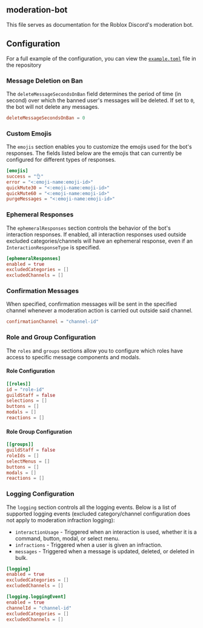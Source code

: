 ## moderation-bot

This file serves as documentation for the Roblox Discord's moderation bot.

## Configuration

For a full example of the configuration, you can view the [`example.toml`](config/guilds/example.toml) file in the
repository

### Message Deletion on Ban

The `deleteMessageSecondsOnBan` field determines the period of time (in second) over which the banned user's messages
will be deleted. If set to `0`, the bot will not delete any messages.

```toml
deleteMessageSecondsOnBan = 0
```

### Custom Emojis

The `emojis` section enables you to customize the emojis used for the bot's responses. The fields listed below are the
emojis that can currently be configured for different types of responses.

```toml
[emojis]
success = "👌"
error = "<:emoji-name:emoji-id>"
quickMute30 = "<:emoji-name:emoji-id>"
quickMute60 = "<:emoji-name:emoji-id>"
purgeMessages = "<:emoji-name:emoji-id>"
```

### Ephemeral Responses

The `ephemeralResponses` section controls the behavior of the bot's interaction responses. If enabled, all interaction
responses used outside excluded categories/channels will have an ephemeral response, even if
an `InteractionResponseType` is specified.

```toml
[ephemeralResponses]
enabled = true
excludedCategories = []
excludedChannels = []
```

### Confirmation Messages

When specified, confirmation messages will be sent in the specified channel whenever a moderation action is carried out
outside said channel.

```toml
confirmationChannel = "channel-id"
```

### Role and Group Configuration

The `roles` and `groups` sections allow you to configure which roles have access to specific message components and
modals.

#### Role Configuration

```toml
[[roles]]
id = "role-id"
guildStaff = false
selections = []
buttons = []
modals = []
reactions = []
```

#### Role Group Configuration

```toml
[[groups]]
guildStaff = false
roleIds = []
selectMenus = []
buttons = []
modals = []
reactions = []
```

### Logging Configuration

The `logging` section controls all the logging events. Below is a list of supported logging events (excluded
category/channel configuration does not apply to moderation infraction logging):

* `interactionUsage` - Triggered when an interaction is used, whether it is a command, button, modal, or select menu.
* `infractions` - Triggered when a user is given an infraction.
* `messages` - Triggered when a message is updated, deleted, or deleted in bulk.

```toml
[logging]
enabled = true
excludedCategories = []
excludedChannels = []

[logging.loggingEvent]
enabled = true
channelId = "channel-id"
excludedCategories = []
excludedChannels = []
```